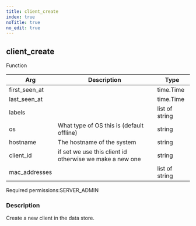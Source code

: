 ```yaml
---
title: client_create
index: true
noTitle: true
no_edit: true
---
```




<div class="vql_item"></div>


## client_create
<span class='vql_type label label-warning pull-right page-header'>Function</span>



<div class="vqlargs"></div>

Arg | Description | Type
----|-------------|-----
first_seen_at||time.Time
last_seen_at||time.Time
labels||list of string
os|What type of OS this is (default offline)|string
hostname|The hostname of the system|string
client_id|if set we use this client id otherwise we make a new one|string
mac_addresses||list of string

<span class="permission_list vql_type">Required permissions:</span><span class="permission_list linkcolour label label-important">SERVER_ADMIN</span>

### Description

Create a new client in the data store.

